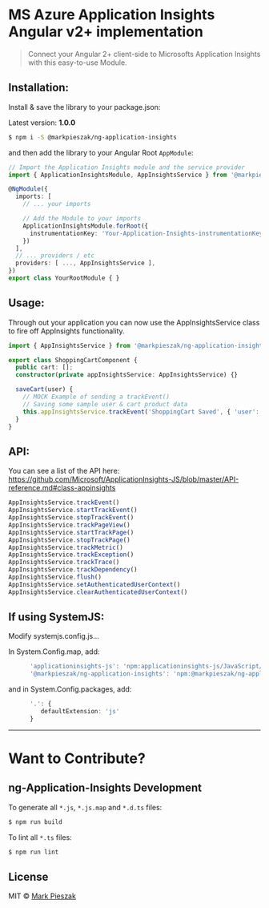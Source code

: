 # MS Azure Application Insights Angular v2+ implementation

> Connect your Angular 2+ client-side to Microsofts Application Insights with this easy-to-use Module. 

## Installation:

Install & save the library to your package.json:

Latest version: **1.0.0**

```bash
$ npm i -S @markpieszak/ng-application-insights
```

and then add the library to your Angular Root `AppModule`:

```typescript
// Import the Application Insights module and the service provider
import { ApplicationInsightsModule, AppInsightsService } from '@markpieszak/ng-application-insights';

@NgModule({
  imports: [
    // ... your imports

    // Add the Module to your imports 
    ApplicationInsightsModule.forRoot({
      instrumentationKey: 'Your-Application-Insights-instrumentationKey'
    })
  ],
  // ... providers / etc
  providers: [ ..., AppInsightsService ],
})
export class YourRootModule { }
```

## Usage:

Through out your application you can now use the AppInsightsService class to fire off AppInsights functionality.

```typescript
import { AppInsightsService } from '@markpieszak/ng-application-insights';

export class ShoppingCartComponent {
  public cart: [];
  constructor(private appInsightsService: AppInsightsService) {}

  saveCart(user) {
    // MOCK Example of sending a trackEvent()
    // Saving some sample user & cart product data
    this.appInsightsService.trackEvent('ShoppingCart Saved', { 'user': user.id, 'cart': cart.id });
  }
}
```

## API:

You can see a list of the API here: https://github.com/Microsoft/ApplicationInsights-JS/blob/master/API-reference.md#class-appinsights

```typescript
AppInsightsService.trackEvent()
AppInsightsService.startTrackEvent()
AppInsightsService.stopTrackEvent()
AppInsightsService.trackPageView()
AppInsightsService.startTrackPage()
AppInsightsService.stopTrackPage()
AppInsightsService.trackMetric()
AppInsightsService.trackException()
AppInsightsService.trackTrace()
AppInsightsService.trackDependency()
AppInsightsService.flush()
AppInsightsService.setAuthenticatedUserContext()
AppInsightsService.clearAuthenticatedUserContext()
```

## If using SystemJS:

Modify systemjs.config.js...

In System.Config.map, add:

```typescript
      'applicationinsights-js': 'npm:applicationinsights-js/JavaScript/JavaScriptSDK.Module/AppInsightsModule.js',
      '@markpieszak/ng-application-insights': 'npm:@markpieszak/ng-application-insights/dist/index.js'
```

and in System.Config.packages, add:

```typescript
      '.': {
         defaultExtension: 'js'
      }
```

---

# Want to Contribute?

## ng-Application-Insights Development

To generate all `*.js`, `*.js.map` and `*.d.ts` files:

```bash
$ npm run build
```

To lint all `*.ts` files:

```bash
$ npm run lint
```

## License

MIT © [Mark Pieszak](mailto:mpieszak84@gmail.com)
